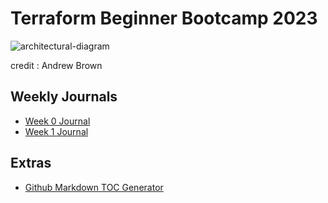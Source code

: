# Terraform Beginner Bootcamp 2023

![architectural-diagram](https://github.com/cupumelody/terraform-beginner-bootcamp-2023/assets/145847069/4035219e-0cce-4646-8d91-3927c6bfd0dd)

credit : Andrew Brown

## Weekly Journals
- [Week 0 Journal](journal/.week0.md)
- [Week 1 Journal](journal/.week1.md)

## Extras
- [Github Markdown TOC Generator](https://ecotrust-canada.github.io/markdown-toc/)
